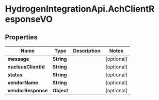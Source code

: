 # HydrogenIntegrationApi.AchClientResponseVO

## Properties
Name | Type | Description | Notes
------------ | ------------- | ------------- | -------------
**message** | **String** |  | [optional] 
**nucleusClientId** | **String** |  | [optional] 
**status** | **String** |  | [optional] 
**vendorName** | **String** |  | [optional] 
**vendorResponse** | **Object** |  | [optional] 


